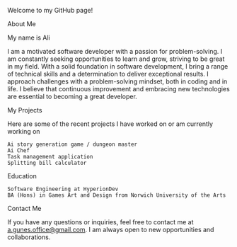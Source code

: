 Welcome to my GitHub page!

About Me

My name is Ali

I am a motivated software developer with a passion for problem-solving. I am constantly seeking opportunities to learn and grow, striving to be great in my field. With a solid foundation in software development, I bring a range of technical skills and a determination to deliver exceptional results. I approach challenges with a problem-solving mindset, both in coding and in life. I believe that continuous improvement and embracing new technologies are essential to becoming a great developer.

My Projects

Here are some of the recent projects I have worked on or am currently working on


    Ai story generation game / dungeon master
    Ai Chef
    Task management application
    Splitting bill calculator

Education

    Software Engineering at HyperionDev
    BA (Hons) in Games Art and Design from Norwich University of the Arts

Contact Me

If you have any questions or inquiries, feel free to contact me at a.gunes.office@gmail.com. I am always open to new opportunities and collaborations.
